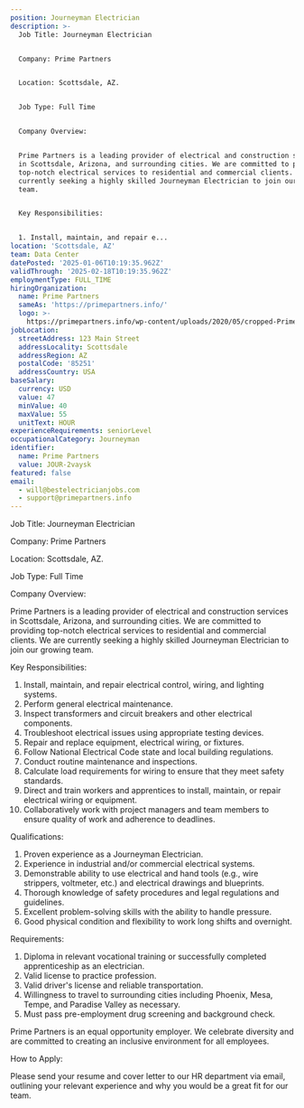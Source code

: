 ```yaml
---
position: Journeyman Electrician
description: >-
  Job Title: Journeyman Electrician


  Company: Prime Partners


  Location: Scottsdale, AZ.


  Job Type: Full Time


  Company Overview:


  Prime Partners is a leading provider of electrical and construction services
  in Scottsdale, Arizona, and surrounding cities. We are committed to providing
  top-notch electrical services to residential and commercial clients. We are
  currently seeking a highly skilled Journeyman Electrician to join our growing
  team.


  Key Responsibilities:


  1. Install, maintain, and repair e...
location: 'Scottsdale, AZ'
team: Data Center
datePosted: '2025-01-06T10:19:35.962Z'
validThrough: '2025-02-18T10:19:35.962Z'
employmentType: FULL_TIME
hiringOrganization:
  name: Prime Partners
  sameAs: 'https://primepartners.info/'
  logo: >-
    https://primepartners.info/wp-content/uploads/2020/05/cropped-Prime-Partners-Logo-NO-BG-1-1.png
jobLocation:
  streetAddress: 123 Main Street
  addressLocality: Scottsdale
  addressRegion: AZ
  postalCode: '85251'
  addressCountry: USA
baseSalary:
  currency: USD
  value: 47
  minValue: 40
  maxValue: 55
  unitText: HOUR
experienceRequirements: seniorLevel
occupationalCategory: Journeyman
identifier:
  name: Prime Partners
  value: JOUR-2vaysk
featured: false
email:
  - will@bestelectricianjobs.com
  - support@primepartners.info
---
```




Job Title: Journeyman Electrician

Company: Prime Partners

Location: Scottsdale, AZ.

Job Type: Full Time

Company Overview:

Prime Partners is a leading provider of electrical and construction services in Scottsdale, Arizona, and surrounding cities. We are committed to providing top-notch electrical services to residential and commercial clients. We are currently seeking a highly skilled Journeyman Electrician to join our growing team.

Key Responsibilities:

1. Install, maintain, and repair electrical control, wiring, and lighting systems.
2. Perform general electrical maintenance.
3. Inspect transformers and circuit breakers and other electrical components.
4. Troubleshoot electrical issues using appropriate testing devices.
5. Repair and replace equipment, electrical wiring, or fixtures.
6. Follow National Electrical Code state and local building regulations.
7. Conduct routine maintenance and inspections.
8. Calculate load requirements for wiring to ensure that they meet safety standards.
9. Direct and train workers and apprentices to install, maintain, or repair electrical wiring or equipment.
10. Collaboratively work with project managers and team members to ensure quality of work and adherence to deadlines.

Qualifications:

1. Proven experience as a Journeyman Electrician.
2. Experience in industrial and/or commercial electrical systems.
3. Demonstrable ability to use electrical and hand tools (e.g., wire strippers, voltmeter, etc.) and electrical drawings and blueprints.
4. Thorough knowledge of safety procedures and legal regulations and guidelines.
5. Excellent problem-solving skills with the ability to handle pressure.
6. Good physical condition and flexibility to work long shifts and overnight.

Requirements:

1. Diploma in relevant vocational training or successfully completed apprenticeship as an electrician.
2. Valid license to practice profession.
3. Valid driver's license and reliable transportation.
4. Willingness to travel to surrounding cities including Phoenix, Mesa, Tempe, and Paradise Valley as necessary.
5. Must pass pre-employment drug screening and background check.

Prime Partners is an equal opportunity employer. We celebrate diversity and are committed to creating an inclusive environment for all employees. 

How to Apply:

Please send your resume and cover letter to our HR department via email, outlining your relevant experience and why you would be a great fit for our team.
